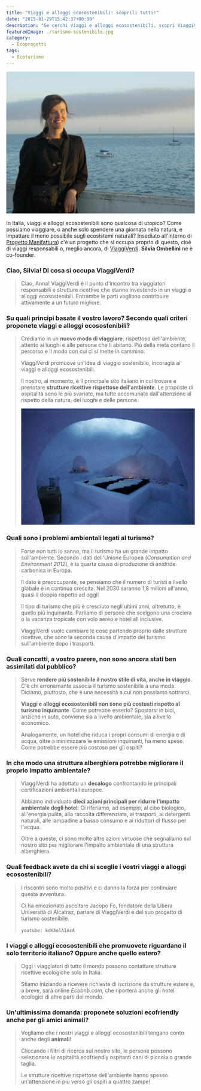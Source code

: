 ```yaml
---
title: "Viaggi e alloggi ecosostenibili: scoprili tutti!"
date: "2015-01-29T15:42:37+00:00"
description: "Se cerchi viaggi e alloggi ecosostenibili, scopri ViaggiVerdi e consulta tutte le opportunità offerte dal suo sito!"
featuredImage: ./turismo-sostenibile.jpg
category:
  - Ecoprogetti
tags:
  - Ecoturismo
---
```


![Silvia Ombellini](./silvia-ombellini.jpg)

In Italia, viaggi e alloggi ecosostenibili sono qualcosa di utopico?
Come possiamo viaggiare, o anche solo spendere una giornata nella natura, e impattare il meno possibile sugli ecosistemi naturali?
Insediato all'interno di [Progetto Manifattura](http://www.progettomanifattura.it)) c'è un progetto che si occupa proprio di questo, cioè di viaggi responsabili o, meglio ancora, di [ViaggiVerdi](http://viaggiverdi.it).
**Silvia Ombellini** ne è co-founder.

### Ciao, Silvia! Di cosa si occupa ViaggiVerdi?

> Ciao, Anna! ViaggiVerdi è il punto d'incontro tra viaggiatori responsabili e strutture ricettive che stanno investendo in un viaggi e alloggi ecosostenibili. Entrambe le parti vogliono contribuire attivamente a un futuro migliore.

### Su quali principi basate il vostro lavoro? Secondo quali criteri proponete viaggi e alloggi ecosostenibili?

> Crediamo in un **nuovo modo di viaggiare**, rispettoso dell'ambiente, attento ai luoghi e alle persone che li abitano. Più della meta contano il percorso e il modo con cui ci si mette in cammino.
>
> ViaggiVerdi promuove un'idea di viaggio sostenibile, incoragia ai viaggi e alloggi ecosostenibili.
>
> Il nostro, al momento, è il principale sito italiano in cui trovare e prenotare **strutture ricettive rispettose dell'ambiente**. Le proposte di ospitalità sono le più svariate, ma tutte accomunate dall'attenzione al rispetto della natura, dei luoghi e delle persone.
>
> ![Igloo di ghiaccio nel Rifugio ecosostenibile "Bella Vista", Senales, Bolzano](./igloo.jpg)

### Quali sono i problemi ambientali legati al turismo?

> Forse non tutti lo sanno, ma il turismo ha un grande impatto sull'ambiente. Secondo i dati dell'Unione Europea (_Consumption and Environment 2012_), è la quarta causa di produzione di anidride carbonica in Europa.
>
> Il dato è preoccupante, se pensiamo che il numero di turisti a livello globale è in continua crescita. Nel 2030 saranno 1,8 milioni all'anno, quasi il doppio rispetto ad oggi!
>
> Il tipo di turismo che più è cresciuto negli ultimi anni, oltretutto, è quello più inquinante. Parliamo di persone che scelgono una crociera o la vacanza tropicale con volo aereo e hotel all inclusive.
>
> ViaggiVerdi vuole cambiare le cose partendo proprio dalle strutture ricettive, che sono la seconda causa d'impatto del turismo sull'ambiente dopo i trasporti.

### Quali concetti, a vostro parere, non sono ancora stati ben assimilati dal pubblico?

> Serve **rendere più sostenibile il nostro stile di vita, anche in viaggio**. C'è chi erronemante associa il turismo sostenibile a una moda. Diciamo, piuttosto, che è una necessità a cui non possiamo sottrarci.
>
> **Viaggi e alloggi ecosostenibili non sono più costosti rispetto al turismo inquinante**. Come potrebbe esserlo? Spostarsi in bici, anziché in auto, conviene sia a livello ambientale, sia a livello economico.
>
> Analogamente, un hotel che riduca i propri consumi di energia e di acqua, oltre a minimizzare le emissioni inquinanti, ha meno spese. Come potrebbe essere più costoso per gli ospiti?

### In che modo una struttura alberghiera potrebbe migliorare il proprio impatto ambientale?

> ViaggiVerdi ha adottato un **decalogo** confrontando le principali certificazioni ambientali europee.
>
> Abbiamo individuato **dieci azioni principali per ridurre l'impatto ambientale degli hotel**: Ci riferiamo, ad esempio, al cibo biologico, all'energia pulita, alla raccolta differenziata, ai trasporti, ai detergenti naturali, alle lampadine a basso consumo e ai riduttori di flusso per l'acqua.
>
> Oltre a queste, ci sono molte altre azioni virtuose che segnaliamo sul nostro sito per migliorare l'impatto ambientale di una struttura alberghiera.

### Quali feedback avete da chi si sceglie i vostri viaggi e alloggi ecosostenibili?

> I riscontri sono molto positivi e ci danno la forza per continuare questa avventura.
>
> Ci ha emozionato ascoltare Jacopo Fo, fondatore della Libera Università di Alcatraz, parlare di ViaggiVerdi e del suo progetto di turismo sostenibile.
>
> `youtube: kdKAolA1AcA`

### I viaggi e alloggi ecosostenibili che promuovete riguardano il solo territorio italiano? Oppure anche quello estero?

> Oggi i viaggiatori di tutto il mondo possono contattare strutture ricettive ecologiche solo in Italia.
>
> Stiamo iniziando a ricevere richieste di iscrizione da strutture estere e, a breve, sarà online _Ecobnb.com_, che riporterà anche gli hotel ecologici di altre parti del mondo.

### Un'ultimissima domanda: proponete soluzioni ecofriendly anche per gli amici animali?

> Vogliamo che i nostri viaggi e alloggi ecosostenibili tengano conto anche degli **animali**!
>
> Cliccando i filtri di ricerca sul nostro sito, le persone possono selezionare le ospitalità ecofriendly ospitanti cani di piccola o grande taglia.
>
> Le strutture ricettive rispettose dell'ambiente hanno spesso un'attenzione in più verso gli ospiti a quattro zampe!

